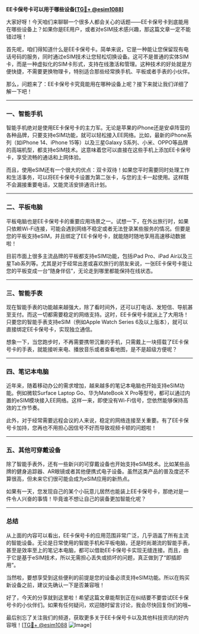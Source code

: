**EE卡保号卡可以用于哪些设备[[TG💪+ @esim1088](https://t.me/s/esim1088)]**

大家好呀！今天咱们来聊聊一个很多人都会关心的话题——EE卡保号卡到底能用在哪些设备上？如果你是EE用户，或者对eSIM技术感兴趣，那这篇文章一定不能错过哦！

首先呢，咱们得知道什么是EE卡保号卡。简单来说，它是一种能让您保留现有电话号码的服务，同时通过eSIM技术让您轻松切换设备。这可不是普通的实体SIM卡，而是一种虚拟化的SIM卡形式，支持在线激活和管理。这种技术的好处就是方便快捷，不需要更换物理卡，特别适合那些经常换手机、平板或者手表的小伙伴。

那么，问题来了：EE卡保号卡究竟能用在哪种设备上呢？接下来就让我们详细了解一下吧！

---

### **一、智能手机**
智能手机绝对是使用EE卡保号卡的主力军。无论是苹果的iPhone还是安卓阵营的各种品牌，只要支持eSIM功能，就可以轻松接入EE网络。比如，最新的iPhone系列（如iPhone 14、iPhone 15等）以及三星Galaxy S系列、小米、OPPO等品牌的高端机型，都支持eSIM技术。这意味着您可以直接在这些手机上添加EE卡保号卡，享受流畅的通话和上网体验。

而且，使用eSIM还有一个很大的优点：双卡双待！如果您平时需要同时处理工作和生活事务，可以将EE卡保号卡设置为第二张卡，与您的主卡一起使用。这样既不会漏接重要电话，又能灵活安排通讯计划。

---

### **二、平板电脑**
平板电脑也是EE卡保号卡的重要应用场景之一。试想一下，在外出旅行时，如果只依赖Wi-Fi连接，可能会遇到网络不稳定或者无法登录某些服务的情况。但要是您的平板支持eSIM，并且绑定了EE卡保号卡，就能随时随地享用高速移动数据啦！

目前市面上很多主流品牌的平板都支持eSIM功能，包括iPad Pro、iPad Air以及三星Tab系列等。尤其是对于经常出差或喜欢旅行的朋友来说，一张EE卡保号卡能让您的平板变成一台“随身伴侣”，无论走到哪里都能保持在线状态。

---

### **三、智能手表**
现在智能手表的功能越来越强大，除了看时间外，还可以打电话、发短信、导航甚至支付。而这一切都需要稳定的网络支持。这时，EE卡保号卡就派上了大用场！只要您的智能手表支持eSIM（例如Apple Watch Series 6及以上版本），就可以直接绑定EE卡保号卡，实现独立通信。

想象一下，当您跑步时，不再需要携带沉重的手机，只需戴上一块搭载了EE卡保号卡的手表，就能接听来电、播放音乐或者查看地图，是不是超级方便呢？

---

### **四、笔记本电脑**
近年来，随着移动办公的需求增加，越来越多的笔记本电脑也开始支持eSIM功能。例如微软Surface Laptop Go、华为MateBook X Pro等型号，都可以通过内置的eSIM模块接入EE网络。这样一来，即使没有Wi-Fi信号，您依然能够保持高效的工作节奏。

此外，对于经常需要远程会议的人来说，稳定的网络连接至关重要。有了EE卡保号卡加持，您再也不用担心因信号不好而导致视频卡顿的问题啦！

---

### **五、其他可穿戴设备**
除了智能手表外，还有一些新兴的可穿戴设备也开始支持eSIM技术。比如某些品牌的健身追踪器、AR眼镜或者其他便携式电子设备。虽然这类产品的普及度还不算很高，但未来它们很可能会成为eSIM应用的新热点。

如果有一天，您发现自己的某个小玩意儿居然也能装上EE卡保号卡，那绝对是一件令人兴奋的事情！毕竟谁不想让自己的装备更加智能化呢？

---

### **总结**
从上面的内容可以看出，EE卡保号卡的应用范围非常广泛，几乎涵盖了所有主流的智能设备。无论是日常使用的智能手机和平板电脑，还是时尚潮流的智能手表，甚至是效率至上的笔记本电脑，都可以借助EE卡保号卡实现无缝连接。而且，由于它是基于eSIM技术，所以无需担心丢失或损坏的问题，真正做到了“即插即用”。

当然啦，要想享受到这些便利的前提是您的设备必须支持eSIM功能。所以在购买新设备之前，建议先确认一下是否兼容哦！

好了，今天的分享就到这里啦！希望这篇文章能帮到正在纠结要不要尝试EE卡保号卡的小伙伴们。如果有任何疑问，欢迎随时留言讨论，我会尽快回复你们的哦~ 

最后别忘了关注我们的频道，获取更多关于EE卡保号卡以及其他科技资讯的好内容哦！[[TG💪+ @esim1088](https://t.me/s/esim1088) ![Image](https://i.postimg.cc/4NQfJmqS/Snipaste-2025-05-13-00-14-12.png)]